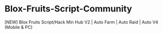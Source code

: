 # Blox-Fruits-Script-Community
[NEW] Blox Fruits Script/Hack Min Hub V2 | Auto Farm | Auto Raid | Auto V4 (Mobile &amp; PC)
